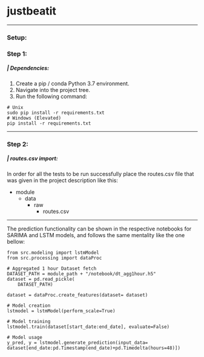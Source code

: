 # justbeatit
---

### Setup:

### Step 1:

#####  | Dependencies:

   1. Create a pip / conda Python 3.7 environment.
   2. Navigate into the project tree.
   3. Run the following command:
    
    # Unix
    sudo pip install -r requirements.txt
    # Windows (Elevated)
    pip install -r requirements.txt


----
### Step 2:

#####  | routes.csv import:

In order for all the tests to be run successfully
 place the routes.csv file that was given in the project description like this:
  
 - module
    - data
      - raw
        - routes.csv
        
----

The prediction functionality can be shown in the respective notebooks for SARIMA and LSTM models,
and follows the same mentality like the one bellow:

    from src.modeling import lstmModel
    from src.processing import dataProc
    
    # Aggregated 1 hour Dataset fetch
    DATASET_PATH = module_path + "/notebook/dt_agg1hour.h5"
    dataset = pd.read_pickle(
        DATASET_PATH)
    
    dataset = dataProc.create_features(dataset= dataset)

    # Model creation
    lstmodel = lstmModel(perform_scale=True)
    
    # Model training
    lstmodel.train(dataset[start_date:end_date], evaluate=False)
    
    # Model usage
    y_pred, y = lstmodel.generate_prediction(input_data= dataset[end_date:pd.Timestamp(end_date)+pd.Timedelta(hours=48)])

    




